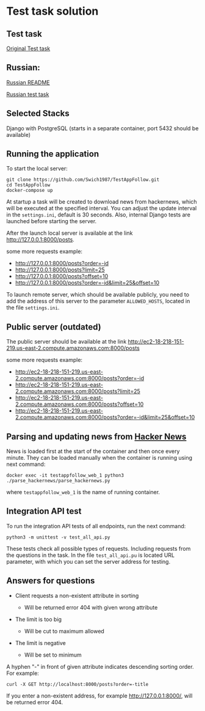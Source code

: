 # Test task solution
## Test task
[Original Test task](https://github.com/Swich1987/TestAppFollow/blob/master/TestTask.md)
## Russian:
[Russian README](https://github.com/Swich1987/TestAppFollow/blob/master/README_RU.md)

[Russian test task](https://github.com/Swich1987/TestAppFollow/blob/master/TestTaskRU.md)
## Selected Stacks
Django with PostgreSQL (starts in a separate container, port 5432 should be available)

## Running the application
To start the local server:

    git clone https://github.com/Swich1987/TestAppFollow.git
    cd TestAppFollow
    docker-compose up

At startup a task will be created to download news from hackernews, which will be executed at the specified interval. 
You can adjust the update interval in the `settings.ini`, default is 30 seconds.
Also, internal Django tests are launched before starting the server.

After the launch local server is available at the link <http://127.0.0.1:8000/posts>.
    
some more requests example:

- <http://127.0.0.1:8000/posts?order=-id>
- <http://127.0.0.1:8000/posts?limit=25>
- <http://127.0.0.1:8000/posts?offset=10>
- <http://127.0.0.1:8000/posts?order=-id&limit=25&offset=10>


To launch remote server, which should be available publicly, you need to add the address of this server to the parameter `ALLOWED_HOSTS`, located in the file `settings.ini`.


## Public server (outdated)
The public server should be available at the link <http://ec2-18-218-151-219.us-east-2.compute.amazonaws.com:8000/posts>

some more requests example:
- <http://ec2-18-218-151-219.us-east-2.compute.amazonaws.com:8000/posts?order=-id>
- <http://ec2-18-218-151-219.us-east-2.compute.amazonaws.com:8000/posts?limit=25>
- <http://ec2-18-218-151-219.us-east-2.compute.amazonaws.com:8000/posts?offset=10>
- <http://ec2-18-218-151-219.us-east-2.compute.amazonaws.com:8000/posts?order=-id&limit=25&offset=10>


## Parsing and updating news from [Hacker News](https://news.ycombinator.com)
News is loaded first at the start of the container and then once every minute. They can be loaded manually when the container is running using next command:

    docker exec -it testappfollow_web_1 python3 ./parse_hackernews/parse_hackernews.py

where `testappfollow_web_1` is the name of running container.


## Integration API test
To run the integration API tests of all endpoints, run the next command:

    python3 -m unittest -v test_all_api.py

These tests check all possible types of requests. Including requests from the questions in the task.
In the file `test_all_api.pu` is located URL parameter, with which you can set the server address for testing.


## Answers for questions
- Client requests a non-existent attribute in sorting
  - Will be returned error 404 with given wrong attribute


- The limit is too big
  - Will be cut to maximum allowed


- The limit is negative
  - Will be set to minimum


A hyphen "-" in front of given attribute indicates descending sorting order. For example:

    curl -X GET http://localhost:8000/posts?order=-title

If you enter a non-existent address, for example http://127.0.0.1:8000/, will be returned error 404.
